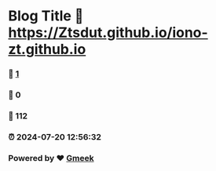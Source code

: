 # Blog Title :link: https://Ztsdut.github.io/iono-zt.github.io 
### :page_facing_up: [1](https://Ztsdut.github.io/iono-zt.github.io/tag.html) 
### :speech_balloon: 0 
### :hibiscus: 112 
### :alarm_clock: 2024-07-20 12:56:32 
### Powered by :heart: [Gmeek](https://github.com/Meekdai/Gmeek)
